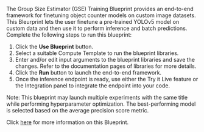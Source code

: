 The Group Size Estimator (GSE) Training Blueprint provides an end-to-end framework for finetuning object counter models on custom image datasets. This Bleurprint lets the user finetune a pre-trained YOLOv5 model on custom data and then use it to perform inference and batch predictions. Complete the following steps to run this blueprint:

1. Click the **Use Blueprint** button.
2. Select a suitable Compute Template to run the blueprint libraries.
3. Enter and/or edit input arguments to the blueprint libraries and save the changes. Refer to the documentation pages of libraries for more details.
4. Click the **Run** button to launch the end-to-end framework.
5. Once the inference endpoint is ready, use either the Try it Live feature or the Integration panel to integrate the endpoint into your code.

Note: This blueprint may launch multiple experiments with the same title while performing hyperparameter optimization. The best-performing model is selected based on the average precision score metric.

Click [here]() for more information on this Blueprint.